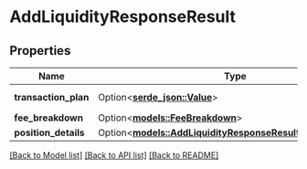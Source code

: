 # AddLiquidityResponseResult

## Properties

Name | Type | Description | Notes
------------ | ------------- | ------------- | -------------
**transaction_plan** | Option<[**serde_json::Value**](.md)> | Transaction details. | [optional]
**fee_breakdown** | Option<[**models::FeeBreakdown**](FeeBreakdown.md)> |  | [optional]
**position_details** | Option<[**models::AddLiquidityResponseResultPositionDetails**](AddLiquidityResponse_result_positionDetails.md)> |  | [optional]

[[Back to Model list]](../README.md#documentation-for-models) [[Back to API list]](../README.md#documentation-for-api-endpoints) [[Back to README]](../README.md)


